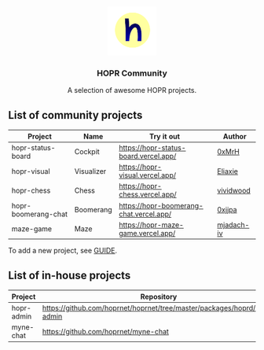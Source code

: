 <!-- INTRODUCTION -->
<p align="center">
  <a href="https://hoprnet.org" target="_blank" rel="noopener noreferrer">
    <img width="100" src="https://github.com/hoprnet/hopr-assets/blob/master/v1/logo/hopr_logo_padded.png?raw=true" alt="HOPR Logo">
  </a>
  
  <!-- Title Placeholder -->
  <h3 align="center">HOPR Community</h3>
  <p align="center">
    A selection of awesome HOPR projects.
  </p>
</p>

## List of community projects

| Project             | Name       | Try it out                              | Author                                      |
| ------------------- | ---------- | --------------------------------------- | ------------------------------------------- |
| hopr-status-board   | Cockpit    | https://hopr-status-board.vercel.app/   | [0xMrH](https://github.com/0xMrH)           |
| hopr-visual         | Visualizer | https://hopr-visual.vercel.app/         | [Eliaxie](https://github.com/Eliaxie)       |
| hopr-chess          | Chess      | https://hopr-chess.vercel.app/          | [vividwood](https://github.com/vividwood)   |
| hopr-boomerang-chat | Boomerang  | https://hopr-boomerang-chat.vercel.app/ | [0xjjpa](https://github.com/0xjjpa)         |
| maze-game           | Maze       | https://hopr-maze-game.vercel.app/      | [mjadach-iv](https://github.com/mjadach-iv) |

To add a new project, see [GUIDE](./ADMIN_GUIDE.md).

## List of in-house projects

| Project    | Repository                                                               |
| ---------- | ------------------------------------------------------------------------ |
| hopr-admin | https://github.com/hoprnet/hoprnet/tree/master/packages/hoprd/hopr-admin |
| myne-chat  | https://github.com/hoprnet/myne-chat                                     |
